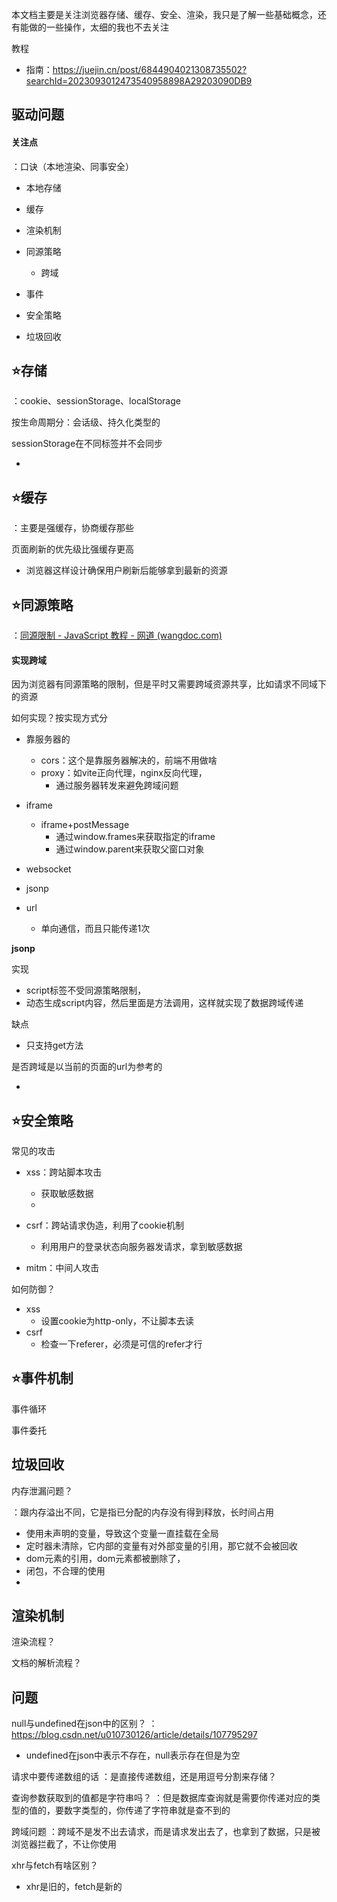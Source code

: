 本文档主要是关注浏览器存储、缓存、安全、渲染，我只是了解一些基础概念，还有能做的一些操作，太细的我也不去关注

教程

- 指南：https://juejin.cn/post/6844904021308735502?searchId=2023093012473540958898A29203090DB9



## 驱动问题

#### 关注点

：口诀（本地渲染、同事安全）

- 本地存储
- 缓存
- 渲染机制
- 同源策略
  - 跨域

- 事件
- 安全策略
- 垃圾回收







## :star:存储

：cookie、sessionStorage、localStorage

按生命周期分：会话级、持久化类型的

sessionStorage在不同标签并不会同步

- 



## :star:缓存

：主要是强缓存，协商缓存那些

页面刷新的优先级比强缓存更高

- 浏览器这样设计确保用户刷新后能够拿到最新的资源





## :star:同源策略

：[同源限制 - JavaScript 教程 - 网道 (wangdoc.com)](https://wangdoc.com/javascript/bom/same-origin)

#### 实现跨域

因为浏览器有同源策略的限制，但是平时又需要跨域资源共享，比如请求不同域下的资源

如何实现？按实现方式分

- 靠服务器的
  - cors：这个是靠服务器解决的，前端不用做啥
  - proxy：如vite正向代理，nginx反向代理，
    - 通过服务器转发来避免跨域问题

- iframe
  - iframe+postMessage
    - 通过window.frames来获取指定的iframe
    - 通过window.parent来获取父窗口对象
- websocket
- jsonp
- url
  - 单向通信，而且只能传递1次




**jsonp**

实现

- script标签不受同源策略限制，
- 动态生成script内容，然后里面是方法调用，这样就实现了数据跨域传递

缺点

- 只支持get方法



是否跨域是以当前的页面的url为参考的

- 





## :star:安全策略

常见的攻击

- xss：跨站脚本攻击
  - 获取敏感数据
  - 

- csrf：跨站请求伪造，利用了cookie机制
  - 利用用户的登录状态向服务器发请求，拿到敏感数据

- mitm：中间人攻击



如何防御？

- xss
  - 设置cookie为http-only，不让脚本去读
- csrf
  - 检查一下referer，必须是可信的refer才行



## :star:事件机制

事件循环

事件委托





## 垃圾回收

内存泄漏问题？

：跟内存溢出不同，它是指已分配的内存没有得到释放，长时间占用

- 使用未声明的变量，导致这个变量一直挂载在全局
- 定时器未清除，它内部的变量有对外部变量的引用，那它就不会被回收
- dom元素的引用，dom元素都被删除了，
- 闭包，不合理的使用
- 



## 渲染机制

渲染流程？



文档的解析流程？





## 问题

null与undefined在json中的区别？
：<https://blog.csdn.net/u010730126/article/details/107795297>

- undefined在json中表示不存在，null表示存在但是为空

请求中要传递数组的话
：是直接传递数组，还是用逗号分割来存储？

查询参数获取到的值都是字符串吗？
：但是数据库查询就是需要你传递对应的类型的值的，要数字类型的，你传递了字符串就是查不到的

跨域问题
：跨域不是发不出去请求，而是请求发出去了，也拿到了数据，只是被浏览器拦截了，不让你使用

xhr与fetch有啥区别？

- xhr是旧的，fetch是新的
